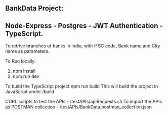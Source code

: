 BankData Project:
-----------------
Node-Express - Postgres - JWT Authentication - TypeScript.
----------------------------------------------------------


To retrive branches of banks in India, with IFSC code, Bank name and City name as parameters.

To Run locally:
  1. npm install
  2. npm run dev
  
To build the TypeScript project
  npm run build
  This will build the project in JavaScript under /build
  
CURL scripts to test the APIs - /testAPIs/apiRequests.sh
To import the APIs as POSTMAN collection - /testAPIs/BankData.postman_collection.json
